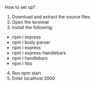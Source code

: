 How to set up?

1. Download and extract the source files
2. Open the terminal
3. Install the following:
  - npm i express
  - npm i body-parser
  - npm i express
  - npm i express-handlebars
  - npm i handlebars
  - npm i hbs
4. Run npm start
5. Enter localhost:3000
